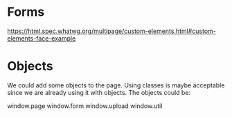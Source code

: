 # Forms

https://html.spec.whatwg.org/multipage/custom-elements.html#custom-elements-face-example


# Objects

We could add some objects to the page. Using classes is maybe acceptable since we are already using it with objects. The objects could be:

window.page
window.form
window.upload
window.util
